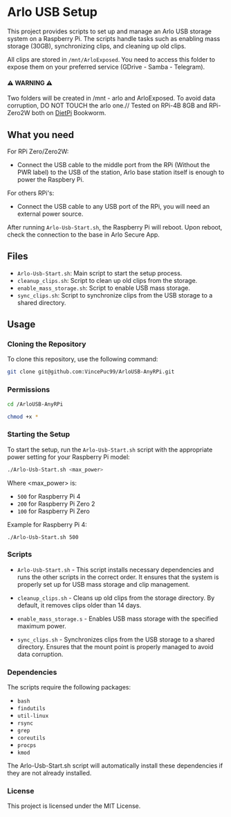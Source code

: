 # Arlo USB Setup

This project provides scripts to set up and manage an Arlo USB storage system on a Raspberry Pi. The scripts handle tasks such as enabling mass storage (30GB), synchronizing clips, and cleaning up old clips.

All clips are stored in `/mnt/ArloExposed`. You need to access this folder to expose them on your preferred service (GDrive - Samba - Telegram).


#### ⚠️ WARNING ⚠️
Two folders will be created in /mnt - arlo and ArloExposed. To avoid data corruption, DO NOT TOUCH the arlo one.//
Tested on RPi-4B 8GB and RPi-Zero2W both on [DietPi](https://dietpi.com/) Bookworm.

## What you need

For RPi Zero/Zero2W:
- Connect the USB cable to the middle port from the RPi (Without the PWR label) to the USB of the station, Arlo base station itself is enough to power the Raspbery Pi.



For others RPi's:
- Connect the USB cable to any USB port of the RPi, you will need an external power source.


After running `Arlo-Usb-Start.sh`, the Raspberry Pi will reboot. Upon reboot, check the connection to the base in Arlo Secure App.

## Files

- `Arlo-Usb-Start.sh`: Main script to start the setup process.
- `cleanup_clips.sh`: Script to clean up old clips from the storage.
- `enable_mass_storage.sh`: Script to enable USB mass storage.
- `sync_clips.sh`: Script to synchronize clips from the USB storage to a shared directory.

## Usage


### Cloning the Repository
To clone this repository, use the following command:

```sh
git clone git@github.com:VincePuc99/ArloUSB-AnyRPi.git
```

### Permissions

```sh
cd /ArloUSB-AnyRPi
```
```sh
chmod +x *
```

### Starting the Setup

To start the setup, run the `Arlo-Usb-Start.sh` script with the appropriate power setting for your Raspberry Pi model:

```sh
./Arlo-Usb-Start.sh <max_power>
```
Where <max_power> is:

- `500` for Raspberry Pi 4
- `200` for Raspberry Pi Zero 2
- `100` for Raspberry Pi Zero

Example for Raspberry Pi 4:
```
./Arlo-Usb-Start.sh 500
```

### Scripts
- `Arlo-Usb-Start.sh` - This script installs necessary dependencies and runs the other scripts in the correct order. It ensures that the system is properly set up for USB mass storage and clip management.

- `cleanup_clips.sh` - Cleans up old clips from the storage directory. By default, it removes clips older than 14 days.

- `enable_mass_storage.s` - Enables USB mass storage with the specified maximum power.

- `sync_clips.sh` - Synchronizes clips from the USB storage to a shared directory. Ensures that the mount point is properly managed to avoid data corruption.

### Dependencies
The scripts require the following packages:

- `bash`
- `findutils`
- `util-linux`
- `rsync`
- `grep`
- `coreutils`
- `procps`
- `kmod`

The Arlo-Usb-Start.sh script will automatically install these dependencies if they are not already installed.

### License
This project is licensed under the MIT License.
